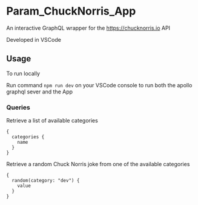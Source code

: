 # Param_ChuckNorris_App

An interactive GraphQL wrapper for the https://chucknorris.io API

Developed in VSCode

## Usage
To run locally 

Run command `npm run dev` on your VSCode console to run both the apollo graphql sever and the App

### Queries

Retrieve a list of available categories

```
{
  categories {
	name
  }
}
```

Retrieve a random Chuck Norris joke from one of the available categories

```
{
  random(category: "dev") {
	value
  }
}

